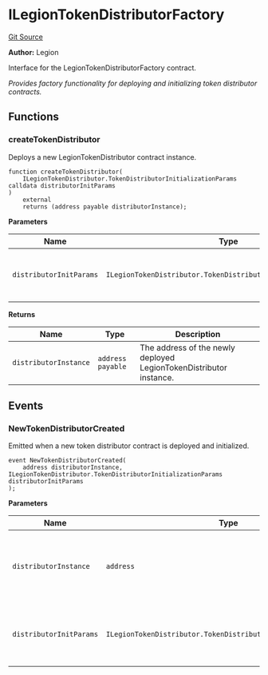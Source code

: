 # ILegionTokenDistributorFactory
[Git Source](https://github.com/Legion-Team/legion-protocol-contracts/blob/76d9c4dea483beb3f4b747419db2d23fd27a8182/src/interfaces/factories/ILegionTokenDistributorFactory.sol)

**Author:**
Legion

Interface for the LegionTokenDistributorFactory contract.

*Provides factory functionality for deploying and initializing token distributor contracts.*


## Functions
### createTokenDistributor

Deploys a new LegionTokenDistributor contract instance.


```solidity
function createTokenDistributor(
    ILegionTokenDistributor.TokenDistributorInitializationParams calldata distributorInitParams
)
    external
    returns (address payable distributorInstance);
```
**Parameters**

|Name|Type|Description|
|----|----|-----------|
|`distributorInitParams`|`ILegionTokenDistributor.TokenDistributorInitializationParams`|The Legion Token Distributor initialization parameters.|

**Returns**

|Name|Type|Description|
|----|----|-----------|
|`distributorInstance`|`address payable`|The address of the newly deployed LegionTokenDistributor instance.|


## Events
### NewTokenDistributorCreated
Emitted when a new token distributor contract is deployed and initialized.


```solidity
event NewTokenDistributorCreated(
    address distributorInstance, ILegionTokenDistributor.TokenDistributorInitializationParams distributorInitParams
);
```

**Parameters**

|Name|Type|Description|
|----|----|-----------|
|`distributorInstance`|`address`|The address of the newly deployed token distributor contract.|
|`distributorInitParams`|`ILegionTokenDistributor.TokenDistributorInitializationParams`|The Legion Token Distributor initialization parameters used.|

